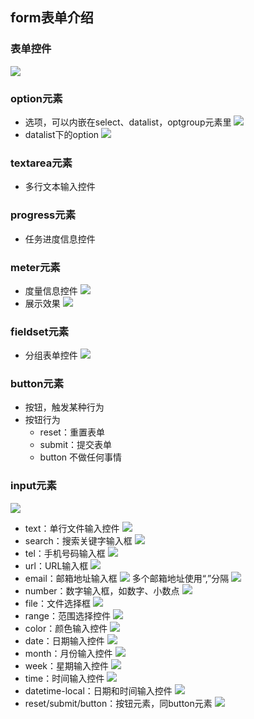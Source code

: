 ## form表单介绍

### 表单控件
![](/html/images/form1.png)

### option元素
- 选项，可以内嵌在select、datalist，optgroup元素里
![](/html/images/form2.png)
- datalist下的option
![](/html/images/form3.png)

### textarea元素
- 多行文本输入控件

### progress元素
- 任务进度信息控件

### meter元素
- 度量信息控件
![](/html/images/form4.png)
- 展示效果
![](/html/images/form5.png)

### fieldset元素
- 分组表单控件
![](/html/images/form6.png)

### button元素
- 按钮，触发某种行为
- 按钮行为
  - reset：重置表单
  - submit：提交表单
  - button 不做任何事情

### input元素
![](/html/images/form7.png)

- text：单行文件输入控件
![](/html/images/input1.png)
- search：搜索关键字输入框
![](/html/images/input2.png)
- tel：手机号码输入框
![](/html/images/input3.png)
- url：URL输入框
![](/html/images/input4.png)
- email：邮箱地址输入框
![](/html/images/input5.png)
多个邮箱地址使用“,”分隔
![](/html/images/input6.png)
- number：数字输入框，如数字、小数点
![](/html/images/input7.png)
- file：文件选择框
![](/html/images/input8.png)
- range：范围选择控件
![](/html/images/input9.png)
- color：颜色输入控件
![](/html/images/input10.png)
- date：日期输入控件
![](/html/images/input11.png)
- month：月份输入控件
![](/html/images/input12.png)
- week：星期输入控件
![](/html/images/input13.png)
- time：时间输入控件
![](/html/images/input14.png)
- datetime-local：日期和时间输入控件
![](/html/images/input15.png)
- reset/submit/button：按钮元素，同button元素
![](/html/images/input16.png)

